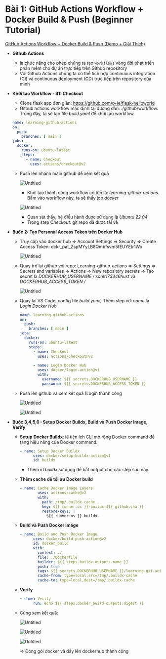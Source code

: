 # Bài 1: GitHub Actions Workflow + Docker Build & Push (Beginner Tutorial)

[GitHub Actions Workflow + Docker Build & Push (Demo + Giải Thích)](https://www.youtube.com/watch?v=33Ttv3taz7I&t=1s&ab_channel=FullstacKAGE)

- **Github Actions**
    - là chức năng cho phép chúng ta tạo `workflows` vòng đời phát triển phần mềm cho dự án trực tiếp trên Github repository
    - Với Github Actions chúng ta có thể tích hợp continuous integration (CI) và continuous deployment (CD) trực tiếp trên repository của mình
- **Khởi tạo Workflow - B1: Checkout**
    - Clone flask app đơn giản: https://github.com/p-le/flask-helloworld
    - Github actions workflow mặc định tại đường dẫn: ./github/workflow. Trong đây, ta sẽ tạo file *build.yaml* để khởi tạo workflow.
    
    ```yaml
    name: learning-github-actions
    on:
      push:
        branches: [ main ]
    jobs:
      docker:
        runs-on: ubuntu-latest
        steps:
          - name: Checkout
            uses: actions/checkout@v2
    ```
    
    - Push lên nhánh main github để xem kết quả
        
        ![Untitled](Ba%CC%80i%201%20GitHub%20Actions%20Workflow%20+%20Docker%20Build%20&%20Pu%2030d0e884968f4870bf2bc6ad6e8a6076/Untitled.png)
        
        - Khởi tạo thành công workflow có tên là: *learning-github-actions.* Bấm vào workflow này, ta sẽ thấy job *docker*
        
        ![Untitled](Ba%CC%80i%201%20GitHub%20Actions%20Workflow%20+%20Docker%20Build%20&%20Pu%2030d0e884968f4870bf2bc6ad6e8a6076/Untitled%201.png)
        
        - Quan sát thấy, hệ điều hành được sử dụng là *Ubuntu 22.04*
        - Trong step C*heckout*: git repo đã được tải về
- **Bước 2: Tạo Personal Access Token trên Docker Hub**
    - Truy cập vào docker hub ⇒ Account Settings ⇒ Security ⇒ Create Access Token: dckr_pat_ZspMYyLB8Qmbfsvm5fEUYEtr1Wo
        
        ![Untitled](Ba%CC%80i%201%20GitHub%20Actions%20Workflow%20+%20Docker%20Build%20&%20Pu%2030d0e884968f4870bf2bc6ad6e8a6076/Untitled%202.png)
        
    - Quay trở lại github với repo: Learning-github-actions ⇒ Settings ⇒ Secrets and variables ⇒ Actions ⇒ New repository secrets ⇒ Tạo secret là *DOCKERHUB_USERNAME / sonlt173346hust* và *DOCKERHUB_ACCESS_TOKEN / <dockerhub-token>*
        
        ![Untitled](Ba%CC%80i%201%20GitHub%20Actions%20Workflow%20+%20Docker%20Build%20&%20Pu%2030d0e884968f4870bf2bc6ad6e8a6076/Untitled%203.png)
        
    - Quay lại VS Code, config file *build.yaml,* Thêm step với *name* là *Login Docker Hub*
        
        ```yaml
        name: learning-github-actions
        on:
          push:
            branches: [ main ]
        jobs:
          docker:
            runs-on: ubuntu-latest
            steps:
              - name: Checkout
                uses: actions/checkout@v2
              
              - name: Login Docker Hub
                uses: docker/login-action@v1
                with:
                  username: ${{ secrets.DOCKERHUB_USERNAME }}
                  password: ${{ secrets.DOCKERHUB_ACCESS_TOKEN }}
        ```
        
    - Push lên github và xem kết quả (Login thành công
        
        ![Untitled](Ba%CC%80i%201%20GitHub%20Actions%20Workflow%20+%20Docker%20Build%20&%20Pu%2030d0e884968f4870bf2bc6ad6e8a6076/Untitled%204.png)
        
        ![Untitled](Ba%CC%80i%201%20GitHub%20Actions%20Workflow%20+%20Docker%20Build%20&%20Pu%2030d0e884968f4870bf2bc6ad6e8a6076/Untitled%205.png)
        
- **Bước 3,4,5,6 : Setup Docker Buildx, Build và Push Docker Image, Verify**
    - **Setup** **Docker Buildx**: là tiện ích CLI mở rộng Docker command để tăng hiệu năng của Docker command.
        
        ```yaml
        - name: Setup Docker Buildx
        	  uses: docker/setup-buildx-action@v1
        	  id: buildx
        ```
        
        - Thêm id *buildx* sử dụng để bắt output cho các step sau này.
    - **Thêm cache để tối ưu Docker build**
        
        ```yaml
        - name: Cache Docker Image Layers
                uses: actions/cache@v2
                with:
                  path: /tmp/.buildx-cache
                  key: ${{ runner.os }}-buildx-${{ github.sha }}
                  restore-keys: |
                    ${{ runner.os }}-buildx-
        ```
        
    - **Build và Push Docker Image**
        
        ```yaml
        - name: Build and Push Docker Image
        	  uses: docker/build-push-action@v2
        	  id: docker_build
        	  with:
        	    context: ./
        	    file: ./Dockerfile
        	    builder: ${{ steps.buildx.outputs.name }}
        	    push: true
        	    tags: ${{ secrets.DOCKERHUB_USERNAME }}/learning-git-actions
        	    cache-from: type=local,src=/tmp/.buildx-cache
        	    cache-to: type=local,dest=/tmp/.buildx-cache
        ```
        
    - **Verify**
        
        ```yaml
        - name: Verify
        	  run: echo ${{ steps.docker_build.outputs.digest }}
        ```
        
    - Cùng xem kết quả:
        
        ![Untitled](Ba%CC%80i%201%20GitHub%20Actions%20Workflow%20+%20Docker%20Build%20&%20Pu%2030d0e884968f4870bf2bc6ad6e8a6076/Untitled%206.png)
        
        ![Untitled](Ba%CC%80i%201%20GitHub%20Actions%20Workflow%20+%20Docker%20Build%20&%20Pu%2030d0e884968f4870bf2bc6ad6e8a6076/Untitled%207.png)
        
        ![Untitled](Ba%CC%80i%201%20GitHub%20Actions%20Workflow%20+%20Docker%20Build%20&%20Pu%2030d0e884968f4870bf2bc6ad6e8a6076/Untitled%208.png)
        
        ⇒ Đóng gói docker và đẩy lên dockerhub thành công
